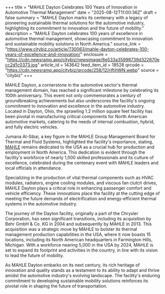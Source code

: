+++
title = "MAHLE Dayton Celebrates 100 Years of Innovation in Automotive Thermal Management"
date = "2025-08-12T11:00:36Z"
draft = false
summary = "MAHLE Dayton marks its centenary with a legacy of pioneering sustainable thermal solutions for the automotive industry, highlighting its commitment to innovation and the future of mobility."
description = "MAHLE Dayton celebrates 100 years of excellence in automotive thermal management, showcasing commitment to innovation and sustainable mobility solutions in North America."
source_link = "https://www.citybiz.co/article/730063/mahle-dayton-celebrates-100-years-of-excellence-and-innovation/"
enclosure = "https://cdn.newsramp.app/citybiz/newsimage/6e533a35996739d322670ecc2d1c0373.jpg"
article_id = 143642
feed_item_id = 18528
qrcode = "https://cdn.newsramp.app/citybiz/qrcode/258/12/riftjhWN.webp"
source = "citybiz"
+++

<p>MAHLE Dayton, a cornerstone in the automotive sector's thermal management domain, has reached a significant milestone by celebrating its 100th anniversary. This event not only commemorates a century of groundbreaking achievements but also underscores the facility's ongoing commitment to innovation and excellence in the automotive industry. Located in Dayton, Ohio, the sprawling 1.2 million square feet facility has been pivotal in manufacturing critical components for North American automotive markets, catering to the needs of internal combustion, hybrid, and fully electric vehicles.</p><p>Jumana Al-Sibai, a key figure in the MAHLE Group Management Board for Thermal and Fluid Systems, highlighted the facility's importance, stating, <a href='https://www.mahle.com' rel='nofollow' target='_blank'>MAHLE</a> remains dedicated to the USA as a crucial hub for production and employment in North America. This dedication is evident through the facility's workforce of nearly 1,000 skilled professionals and its culture of excellence, celebrated during the centenary event with MAHLE leaders and local officials in attendance.</p><p>Specializing in the production of vital thermal components such as HVAC modules, radiators, engine cooling modules, and viscous fan clutch drives, MAHLE Dayton plays a critical role in enhancing passenger comfort and vehicle efficiency. These innovations place the facility at the cutting edge of meeting the future demands of electrification and energy-efficient thermal systems in the automotive industry.</p><p>The journey of the Dayton facility, originally a part of the Chrysler Corporation, has seen significant transitions, including its acquisition by Behr GmbH & Co. KG in 2004 and subsequently by MAHLE in 2013. This acquisition was a strategic move by MAHLE to bolster its thermal management production capabilities in the USA, where it now boasts 15 locations, including its North American headquarters in Farmington Hills, Michigan. With a workforce nearing 5,000 in the USA by 2024, MAHLE is set to expand its footprint and activities in the country, in line with its vision to lead the future of mobility.</p><p>As MAHLE Dayton embarks on its next century, its rich heritage of innovation and quality stands as a testament to its ability to adapt and thrive amidst the automotive industry's evolving landscape. The facility's enduring commitment to developing sustainable mobility solutions reinforces its pivotal role in shaping the future of transportation.</p>